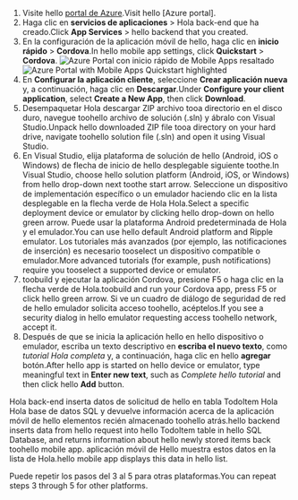 
1. <span data-ttu-id="16d71-101">Visite hello [portal de Azure].</span><span class="sxs-lookup"><span data-stu-id="16d71-101">Visit hello [Azure portal].</span></span>
2. <span data-ttu-id="16d71-102">Haga clic en **servicios de aplicaciones** > Hola back-end que ha creado.</span><span class="sxs-lookup"><span data-stu-id="16d71-102">Click **App Services** > hello backend that you created.</span></span>
3. <span data-ttu-id="16d71-103">En la configuración de la aplicación móvil de hello, haga clic en **inicio rápido** > **Cordova**.</span><span class="sxs-lookup"><span data-stu-id="16d71-103">In hello mobile app settings, click **Quickstart** > **Cordova**.</span></span>
<span data-ttu-id="16d71-104">![Azure Portal con inicio rápido de Mobile Apps resaltado][quickstart]</span><span class="sxs-lookup"><span data-stu-id="16d71-104">![Azure Portal with Mobile Apps Quickstart highlighted][quickstart]</span></span>
4. <span data-ttu-id="16d71-105">En **Configurar la aplicación cliente**, seleccione **Crear aplicación nueva** y, a continuación, haga clic en **Descargar**.</span><span class="sxs-lookup"><span data-stu-id="16d71-105">Under **Configure your client application**, select **Create a New App**, then click **Download**.</span></span>
2. <span data-ttu-id="16d71-106">Desempaquetar Hola descargar ZIP archivo tooa directorio en el disco duro, navegue toohello archivo de solución (.sln) y ábralo con Visual Studio.</span><span class="sxs-lookup"><span data-stu-id="16d71-106">Unpack hello downloaded ZIP file tooa directory on your hard drive, navigate toohello solution file (.sln) and  open it using Visual Studio.</span></span>
3. <span data-ttu-id="16d71-107">En Visual Studio, elija plataforma de solución de hello (Android, iOS o Windows) de flecha de inicio de hello desplegable siguiente toothe.</span><span class="sxs-lookup"><span data-stu-id="16d71-107">In Visual Studio, choose hello solution platform (Android, iOS, or Windows) from hello drop-down next toothe start arrow.</span></span> <span data-ttu-id="16d71-108">Seleccione un dispositivo de implementación específico o un emulador haciendo clic en la lista desplegable en la flecha verde de Hola Hola.</span><span class="sxs-lookup"><span data-stu-id="16d71-108">Select a specific deployment device or emulator by clicking hello drop-down on hello green arrow.</span></span> <span data-ttu-id="16d71-109">Puede usar la plataforma Android predeterminada de Hola y el emulador.</span><span class="sxs-lookup"><span data-stu-id="16d71-109">You can use hello default Android platform and Ripple emulator.</span></span> <span data-ttu-id="16d71-110">Los tutoriales más avanzados (por ejemplo, las notificaciones de inserción) es necesario tooselect un dispositivo compatible o emulador.</span><span class="sxs-lookup"><span data-stu-id="16d71-110">More advanced tutorials (for example, push notifications) require you tooselect a supported device or emulator.</span></span>
4. <span data-ttu-id="16d71-111">toobuild y ejecutar la aplicación Cordova, presione F5 o haga clic en la flecha verde de Hola.</span><span class="sxs-lookup"><span data-stu-id="16d71-111">toobuild and run your Cordova app, press F5 or click hello green arrow.</span></span> <span data-ttu-id="16d71-112">Si ve un cuadro de diálogo de seguridad de red de hello emulador solicita acceso toohello, acéptelos.</span><span class="sxs-lookup"><span data-stu-id="16d71-112">If you see a security dialog in hello emulator requesting access toohello network, accept it.</span></span>
5. <span data-ttu-id="16d71-113">Después de que se inicia la aplicación hello en hello dispositivo o emulador, escriba un texto descriptivo en **escriba el nuevo texto**, como *tutorial Hola completa* y, a continuación, haga clic en hello **agregar** botón.</span><span class="sxs-lookup"><span data-stu-id="16d71-113">After hello app is started on hello device or emulator, type meaningful text in **Enter new text**, such  as *Complete hello tutorial* and then click hello **Add** button.</span></span>

<span data-ttu-id="16d71-114">Hola back-end inserta datos de solicitud de hello en tabla TodoItem Hola Hola base de datos SQL y devuelve información acerca de la aplicación móvil de hello elementos recién almacenado toohello atrás.</span><span class="sxs-lookup"><span data-stu-id="16d71-114">hello backend inserts data from hello request into hello TodoItem table in hello SQL Database, and returns information about hello newly stored items back toohello mobile app.</span></span> <span data-ttu-id="16d71-115">aplicación móvil de Hello muestra estos datos en la lista de Hola.</span><span class="sxs-lookup"><span data-stu-id="16d71-115">hello mobile app displays this data in hello list.</span></span>

<span data-ttu-id="16d71-116">Puede repetir los pasos del 3 al 5 para otras plataformas.</span><span class="sxs-lookup"><span data-stu-id="16d71-116">You can repeat steps 3 through 5 for other platforms.</span></span>

<!-- Images. -->
[quickstart]: ./media/app-service-mobile-configure-new-backend/quickstart.png

<!-- URLs -->
[portal de Azure]: https://portal.azure.com/
